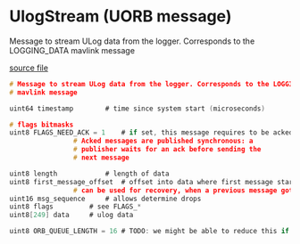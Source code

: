 # UlogStream (UORB message)

Message to stream ULog data from the logger. Corresponds to the LOGGING_DATA
mavlink message

[source file](https://github.com/PX4/PX4-Autopilot/blob/release/1.14/msg/UlogStream.msg)

```c
# Message to stream ULog data from the logger. Corresponds to the LOGGING_DATA
# mavlink message

uint64 timestamp		# time since system start (microseconds)

# flags bitmasks
uint8 FLAGS_NEED_ACK = 1	# if set, this message requires to be acked.
				# Acked messages are published synchronous: a
				# publisher waits for an ack before sending the
				# next message

uint8 length			# length of data
uint8 first_message_offset	# offset into data where first message starts. This
				# can be used for recovery, when a previous message got lost
uint16 msg_sequence		# allows determine drops
uint8 flags			# see FLAGS_*
uint8[249] data		# ulog data

uint8 ORB_QUEUE_LENGTH = 16	# TODO: we might be able to reduce this if mavlink polled on the topic

```

